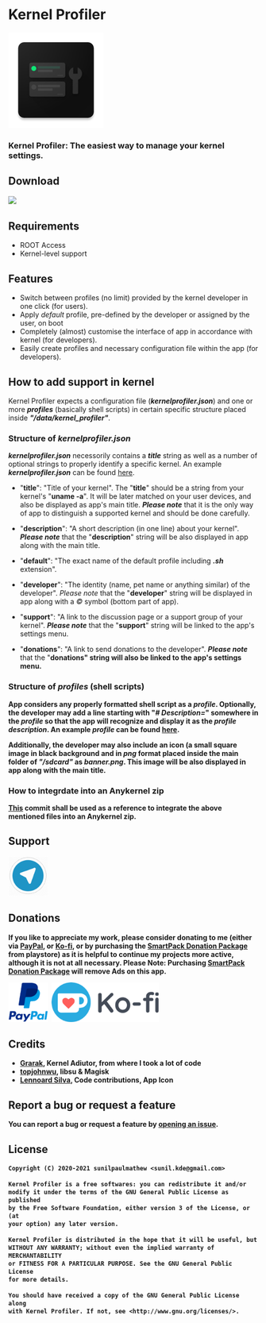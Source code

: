 # Kernel Profiler

![Kernel Profiler](app/src/main/res/mipmap-xxxhdpi/ic_launcher.png?raw=true)

### Kernel Profiler: The easiest way to manage your kernel settings.

## Download
[![](https://img.shields.io/badge/Kernel%20Profiler-beta--v0.2-green)](https://github.com/SmartPack/KernelProfiler/releases/download/v0.2/com.smartpack.kernelprofiler-beta-v0.2-release.apk)

## Requirements
* ROOT Access
* Kernel-level support

## Features
* Switch between profiles (no limit) provided by the kernel developer in one click (for users).
* Apply *default* profile, pre-defined by the developer or assigned by the user, on boot
* Completely (almost) customise the interface of app in accordance with kernel (for developers).
* Easily create profiles and necessary configuration file within the app (for developers).

## How to add support in kernel
Kernel Profiler expects a configuration file (*<b>kernelprofiler.json</b>*) and one or more *<b>profiles</b>* (basically shell scripts) in certain specific structure placed inside *<b>"/data/kernel_profiler"</b>*.

### Structure of *kernelprofiler.json*
*<b>kernelprofiler.json</b>* necessorily contains a *<b>title</b>* string as well as a number of optional strings to properly identify a specific kernel. An example *<b>kernelprofiler.json</b>* can be found [here](https://raw.githubusercontent.com/sunilpaulmathew/android_kernel_oneplus_msm8998/oneplus/QC8998_Q_10.0_Beta/AnyKernel/ramdisk/kernel_profiler/kernelprofiler.json).

* "<b>title</b>": "Title of your kernel". The "<b>title</b>" should be a string from your kernel's "<b>uname -a</b>". It will be later matched on your user devices, and also be displayed as app's main title. *<b>Please note</b>* that it is the only way of app to distinguish a supported kernel and should be done carefully.

* "<b>description</b>": "A short description (in one line) about your kernel". *<b>Please note</b>* that the "<b>description</b>" string will be also displayed in app along with the main title.

* "<b>default</b>": "The exact name of the default profile including *<b>.sh</b>* extension".

* "<b>developer</b>": "The identity (name, pet name or anything similar) of the developer". *</b>Please note</b>* that the "<b>developer</b>" string will be displayed in app along with a *©* symbol (bottom part of app).

* "<b>support</b>": "A link to the discussion page or a support group of your kernel". *<b>Please note</b>* that the "<b>support</b>" string will be linked to the app's settings menu.

* "<b>donations</b>": "A link to send donations to the developer". *<b>Please note</b>* that the "<b>donations<b>" string will also be linked to the app's settings menu.

### Structure of *profiles* (shell scripts)
App considers any properly formatted shell script as a *<b>profile</b>*. Optionally, the developer may add a line starting with "<b>*# Description=*</b>" somewhere in the *<b>profile</b>* so that the app will recognize and display it as the *<b>profile description</b>*. An example *<b>profile</b>* can be found [here](https://raw.githubusercontent.com/sunilpaulmathew/android_kernel_oneplus_msm8998/oneplus/QC8998_Q_10.0_Beta/AnyKernel/ramdisk/kernel_profiler/Default.sh).

<b>Additionally, the developer may also include an <b>icon</b> (a small square image in black background and in *<b>png</b>* format placed inside the main folder of *<b>"/sdcard"</b>* as *<b>banner.png</b>*. This image will be also displayed in app along with the main title.</b>

### How to integrdate into an Anykernel zip
[This](https://github.com/sunilpaulmathew/android_kernel_oneplus_msm8998/commit/540e34058d92f3cbe6c234c91f52df777e6a9395) commit shall be used as a reference to integrate the above mentioned files into an Anykernel zip.

## Support
[<img src="https://github.com/SmartPack/SmartPack.github.io/blob/master/asset/pic006.png?raw=true"
     alt=""
     height="80">](https://t.me/smartpack_kmanager)

## Donations
If you like to appreciate my work, please consider donating to me (either via [PayPal](https://www.paypal.me/menacherry/), or [Ko-fi](https://ko-fi.com/sunilpaulmathew/), or by purchasing the [SmartPack Donation Package](https://play.google.com/store/apps/details?id=com.smartpack.donate) from playstore) as it is helpful to continue my projects more active, although it is not at all necessary.
Please Note: Purchasing [SmartPack Donation Package](https://play.google.com/store/apps/details?id=com.smartpack.donate) will remove Ads on this app.

[<img src="https://raw.githubusercontent.com/SmartPack/SmartPack.github.io/master/asset/pic005.png"
     alt=""
     height="80">](https://www.paypal.me/menacherry/)
[<img src="https://play.google.com/intl/en_us/badges/images/generic/en-play-badge.png"
     alt=""
     height="80">](https://play.google.com/store/apps/details?id=com.smartpack.donate)
[<img src="https://raw.githubusercontent.com/SmartPack/SmartPack.github.io/master/asset/pic010.png"
     alt=""
     height="80">](https://ko-fi.com/sunilpaulmathew/)

## Credits
* [Grarak](https://github.com/Grarak), Kernel Adiutor, from where I took a lot of code
* [topjohnwu](https://github.com/topjohnwu), libsu & Magisk
* [Lennoard Silva](https://github.com/Lennoard), Code contributions, App Icon

## Report a bug or request a feature

You can report a bug or request a feature by [opening an issue](https://github.com/SmartPack/KernelProfiler/issues/new).

## License

    Copyright (C) 2020-2021 sunilpaulmathew <sunil.kde@gmail.com>

    Kernel Profiler is a free softwares: you can redistribute it and/or
    modify it under the terms of the GNU General Public License as published
    by the Free Software Foundation, either version 3 of the License, or (at
    your option) any later version.

    Kernel Profiler is distributed in the hope that it will be useful, but
    WITHOUT ANY WARRANTY; without even the implied warranty of MERCHANTABILITY
    or FITNESS FOR A PARTICULAR PURPOSE. See the GNU General Public License
    for more details.

    You should have received a copy of the GNU General Public License along
    with Kernel Profiler. If not, see <http://www.gnu.org/licenses/>.
